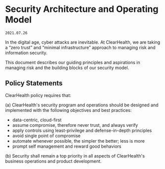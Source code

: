 # Security Architecture and Operating Model

`2021.07.26`

In the digital age, cyber attacks are inevitable. At ClearHealth, we are taking a
“zero trust” and “minimal infrastructure” approach to managing risk and information
security.

This document describes our guiding principles and aspirations in managing risk
and the building blocks of our security model.

## Policy Statements

ClearHealth policy requires that:

(a) ClearHealth's security program and operations should be designed and
implemented with the following objectives and best practices:

* data-centric, cloud-first
* assume compromise, therefore never trust, and always verify
* apply controls using least-privilege and defense-in-depth principles
* avoid single point of compromise
* automate whenever possible, the simpler the better; less is more
* prompt self management and reward good behaviors

(b) Security shall remain a top priority in all aspects of ClearHealth's business
operations and product development.

